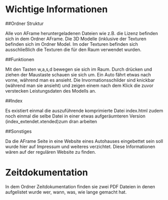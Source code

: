 # Wichtige Informationen 

##Ordner Struktur 

Alle von AFrame heruntergeladenen Dateien wie z.B. die Lizenz befinden sich in dem Ordner AFrame. Die 3D Modelle (inklusive der Texturen befinden sich im Ordner Model. Im oder Texturen befinden sich ausschließlich die Texturen die für den Raum verwendet wurden.


##Funktionen

Mit den Tasten w,a,s,d bewegen sie sich im Raum. Durch drücken und ziehen der Maustaste schauen sie sich um. Ein Auto fährt etwas nach vorne, während man es ansieht. Die Invormationsschilder sind knickbar (während man sie ansieht) und zeigen einem nach dem Klick die zuvor verstecken Leistungsdaten des Modells an.


##Index

Es existiert einmal die auszuführende komprimierte Datei index.html zudem noch einmal die selbe Datei in einer etwas aufgeräumteren Version (index_extendet.xtended)zum dran arbeiten


##Sonstiges

Da die AFrame Seite in eine Website eines Autohauses eingebettet sein soll wurde hier auf Impressum und weiteres verzichtet. Diese Informationen wären auf der regulären Website zu finden.


# Zeitdokumentation

In dem Ordner Zeitdokumentation finden sie zwei PDF Dateien in denen aufgelistet wurde wer, wann, was, wie lange gemacht hat.


